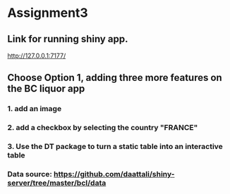 # Assignment3 
## Link for running shiny app.

http://127.0.0.1:7177/


## Choose Option 1, adding three more features on the BC liquor app

### 1. add an image
### 2. add a checkbox by selecting the country "FRANCE"
### 3. Use the DT package to turn a static table into an interactive table
### Data source: https://github.com/daattali/shiny-server/tree/master/bcl/data
